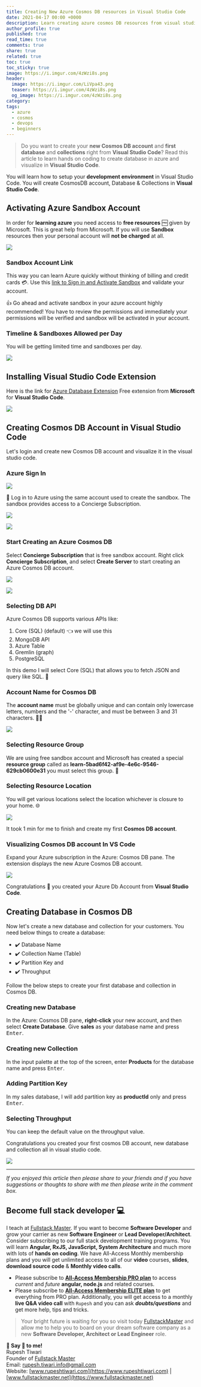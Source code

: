 ```yaml
---
title: Creating New Azure Cosmos DB resources in Visual Studio Code
date: 2021-04-17 00:00 +0000
description: Learn creating azure cosmos DB resources from visual studio code
author_profile: true
published: true
read_time: true
comments: true
share: true
related: true
toc: true
toc_sticky: true
image: https://i.imgur.com/4zWzi8s.png
header:
  image: https://i.imgur.com/LiVpa43.png
  teaser: https://i.imgur.com/4zWzi8s.png
  og_image: https://i.imgur.com/4zWzi8s.png
category:
tags:
  - azure
  - cosmos
  - devops
  - beginners
---
```


> Do you want to create your **new Cosmos DB account** and **first database** and **collections** right from **Visual Studio Code**? Read this article to learn hands on coding to create database in azure and visualize in **Visual Studio Code**.

You will learn how to setup your **development environment** in Visual Studio Code. You will create CosmosDB account, Database & Collections in **Visual Studio Code**.

## Activating Azure Sandbox Account

In order for **learning azure** you need access to **free resources** 🆓 given by Microsoft. This is great help from Microsoft. If you will use **Sandbox** resources then your personal account will **not be charged** at all.

![](https://imgur.com/epj9qEO.gif)

### Sandbox Account Link

This way you can learn Azure quickly without thinking of billing and credit cards 💳. Use this [link to Sign in and Activate Sandbox](https://docs.microsoft.com/en-us/learn/modules/build-cosmos-db-app-with-vscode/2-setup-cosmosdb?activate-azure-sandbox=true) and validate your account.

👍 Go ahead and activate sandbox in your azure account highly recommended! You have to review the permissions and immediately your permissions will be verified and sandbox will be activated in your account.

### Timeline & Sandboxes Allowed per Day

You will be getting limited time and sandboxes per day.

![](https://i.imgur.com/R1SmlwX.png)

## Installing Visual Studio Code Extension

Here is the link for [Azure Database Extension](https://marketplace.visualstudio.com/items?itemName=ms-azuretools.vscode-cosmosdb) Free extension from **Microsoft** for **Visual Studio Code**.

![](https://i.imgur.com/ZDQuxGQ.png)

## Creating Cosmos DB Account in Visual Studio Code

Let's login and create new Cosmos DB account and visualize it in the visual studio code.

### Azure Sign In

![](https://i.imgur.com/a6Ea5fE.png)

🗽 Log in to Azure using the same account used to create the sandbox. The sandbox provides access to a Concierge Subscription.

![](https://i.imgur.com/ZM7gd9R.gif)

![](https://i.imgur.com/XGBlxm1.png)

### Start Creating an Azure Cosmos DB

Select **Concierge Subscription** that is free sandbox account.
Right click **Concierge Subscription**, and select **Create Server** to start creating an Azure Cosmos DB account.

![](https://i.imgur.com/J9YnEMX.png)

![](https://imgur.com/RvPE9B0.gif)

### Selecting DB API

Azure Cosmos DB supports various APIs like:

1. Core (SQL) (default) 👈 we will use this
2. MongoDB API
3. Azure Table
4. Gremlin (graph)
5. PostgreSQL

In this demo I will select Core (SQL) that allows you to fetch JSON and query like SQL. 🥇

### Account Name for Cosmos DB

The **account name** must be globally unique and can contain only lowercase letters, numbers and the '-' character, and must be between 3 and 31 characters. 👮‍♂️

![](https://i.imgur.com/TU2yBep.png)

### Selecting Resource Group

We are using free sandbox account and Microsoft has created a special **resource group** called as **learn-5bad6f42-af9e-4e6c-9546-629cb0600e31** you must select this group. 🍇

### Selecting Resource Location

You will get various locations select the location whichever is closure to your home. 🌐

![](https://i.imgur.com/G8YYktg.png)

It took 1 min for me to finish and create my first **Cosmos DB account**.

### Visualizing Cosmos DB account In VS Code

Expand your Azure subscription in the Azure: Cosmos DB pane. The extension displays the new Azure Cosmos DB account.

![](https://i.imgur.com/c5uZXTC.png)

Congratulations 🍕 you created your Azure Db Account from **Visual Studio Code**.

## Creating Database in Cosmos DB

Now let's create a new database and collection for your customers. You need below things to create a database:

- ✔️ Database Name
- ✔️ Collection Name (Table)
- ✔️ Partition Key and
- ✔️ Throughput

Follow the below steps to create your first database and collection in Cosmos DB.

### Creating new Database

In the Azure: Cosmos DB pane, **right-click** your new account, and then select **Create Database**. Give **sales** as your database name and press <kbd>Enter</kbd>.

### Creating new Collection

In the input palette at the top of the screen, enter **Products** for the database name and press <kbd>Enter</kbd>.

### Adding Partition Key

In my sales database, I will add partition key as **productId** only and press <kbd>Enter</kbd>.

### Selecting Throughput

You can keep the default value on the throughput value.

Congratulations you created your first cosmos DB account, new database and collection all in visual studio code.

![](https://imgur.com/upyWx7r.gif)

---

_If you enjoyed this article then please share to your friends and if you have suggestions or thoughts to share with me then please write in the comment box._

## Become full stack developer 💻

I teach at [Fullstack Master](https://www.fullstackmaster.net). If you want to become **Software Developer** and grow your carrier as new **Software Engineer** or **Lead Developer/Architect**. Consider subscribing to our full stack development training programs. You will learn **Angular, RxJS, JavaScript, System Architecture** and much more with lots of **hands on coding**. We have All-Access Monthly membership plans and you will get unlimited access to all of our **video** courses, **slides**, **download source code** & **Monthly video calls**.

- Please subscribe to **[All-Access Membership PRO plan](https://www.fullstackmaster.net/pro)** to access _current_ and _future_ **angular, node.js** and related courses.
- Please subscribe to **[All-Access Membership ELITE plan](https://www.fullstackmaster.net/elite)** to get everything from PRO plan. Additionally, you will get access to a monthly **live Q&A video call** with `Rupesh` and you can ask **_doubts/questions_** and get more help, tips and tricks.

> Your bright future is waiting for you so visit today [FullstackMaster](www.fullstackmaster.net) and allow me to help you to board on your dream software company as a new **Software Developer, Architect or Lead Engineer** role.

**💖 Say 👋 to me!**
<br>Rupesh Tiwari
<br>Founder of [Fullstack Master](https://www.fullstackmaster.net)
<br>Email: <a href="mailto:rupesh.tiwari.info@gmail.com?subject=Hi">rupesh.tiwari.info@gmail.com</a>
<br>Website: [www.rupeshtiwari.com](https://www.rupeshtiwari.com) | [www.fullstackmaster.net](https://www.fullstackmaster.net)
